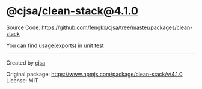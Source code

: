 # @cjsa/clean-stack@4.1.0

Source Code: https://github.com/fengkx/cjsa/tree/master/packages/clean-stack

You can find usage(exports) in [unit test](https://github.com/fengkx/cjsa/tree/master/packages/clean-stack/test/pkg.test.js)

---

Created by [cjsa](https://github.com/fengkx/cjsa/)

Original package: https://www.npmjs.com/package/clean-stack/v/4.1.0
License: MIT
